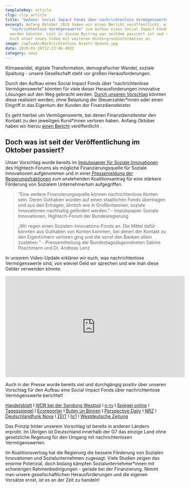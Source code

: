 ```yaml
---
templateKey: article
clip: clip_article
title: "Update: Social Impact Fonds über nachrichtenlose Vermögenswerte"
excerpt: Anfang Oktober 2019 haben wir einen Bericht veröffentlicht, wie
  "nachrichtenlose Vermögenswerte" zum Aufbau eines Social Impact Fonds genutzt
  werden könnten. Lest in diesem Beitrag was seitdem passiert ist und schaut
  Euch unser neues Video mit weiteren Hintergrundinformation an.
image: /uploads/Nachrichtenlose Assets Update.jpg
date: 2020-01-16T12:23:46.492Z
category: news
---
```

Klimawandel, digitale Transformation, demografischer Wandel, soziale Spaltung - unsere Gesellschaft steht vor großen Herausforderungen.

Durch den Aufbau eines Social Impact Fonds über “nachrichtenlose Vermögenswerte” könnten für viele dieser Herausforderungen innovative Lösungen auf den Weg gebracht werden. [Durch unseren Vorschlag](https://www.send-ev.de/2019-10-02_aufbau-eines-social-impact-fonds-über-nachrichtenlose-vermögenswerte) könnten diese realisiert werden, ohne Belastung der Steuerzahler*innen oder einen Eingriff in das Eigentum der Kunden der Finanzdienstleister.

Es geht hierbei um Vermögenswerte, bei denen Finanzdienstleister den Kontakt zu den jeweiligen Kund*innen verloren haben. Anfang Oktober haben wir hierzu [einen Bericht](https://www.send-ev.de/uploads/sif.pdf) veröffentlicht .

## Doch was ist seit der Veröffentlichung im Oktober passiert?

Unser Vorschlag wurde bereits im [Impulspapier für Soziale Innovationen](https://www.hightech-forum.de/publication/soziale-innovationen/) des Hightech-Forums als mögliche Finanzierungsquelle für Soziale Innovationen aufgenommen und in einer[ Pressemeldung der Regierungsfraktionen](https://www.sabine-poschmann.de/mstream.ashx?g=111327&a=1&s=&r=-1&id=147247&lp=637124423791870000&fbclid=IwAR2Uppo7lTo-NewzgfE-VZTsaNlsbSOAPMPyW14Uo_2w41g_oE9_2uqEMhw) zum anstehenden Koalitionsantrag für eine stärkere Förderung von Sozialem Unternehmertum aufgegriffen.

> “Eine weitere Finanzierungsquelle können nachrichtenlose Konten sein. Deren Guthaben würden auf einen staatlichen Fonds übertragen und aus den Erträgen, ähnlich wie in Großbritannien, soziale Innovationen nachhaltig gefördert werden.” - Impulspapier Soziale Innovationen, Hightech-Forum der Bundesregierung
>
> „Wir regen einen Sozialen-Innovations-Fonds an. Die Mittel dafür könnten aus Guthaben von Konten kommen, bei denen der Kontakt zu den Eigentümern verloren ging und die sonst den Banken allein zustehen.“ - Pressemitteilung der Bundestagsabgeordneten Sabine Poschmann und Dr. Andreas Lenz

In unserem Video-Update erklären wir euch, was nachrichtenlose Vermögenswerte sind, von wieviel Geld wir sprechen und wie man diese Gelder verwenden könnte.

<iframe width="560" height="315" src="https://www.youtube.com/embed/Bw4pqMMBXsA" frameborder="0" allow="accelerometer; autoplay; encrypted-media; gyroscope; picture-in-picture" allowfullscreen></iframe>

Auch in der Presse wurde bereits viel und durchgängig positiv über unseren Vorschlag für den Aufbau eine Social Impact Fonds über nachrichtenlose Vermögenswerte berichtet!

[Handelsblatt](https://www.handelsblatt.com/politik/deutschland/vermoegen-bis-zu-neun-milliarden-euro-schlummern-auf-herrenlosen-bankkonten/25110234.html?ticket=ST-33143338-xjWs9jyW0Xb7c4XV6Va7-ap5) I [WDR bei der Sendung Westpol](https://www1.wdr.de/mediathek/video/sendungen/westpol/video-tote-konten-fuer-die-bank-100.html) I [n-tv](https://www.n-tv.de/mediathek/videos/wirtschaft/Auf-herrenlosen-deutschen-Konten-liegen-Milliarden-article21328507.html) I [Spiegel online](https://www.spiegel.de/wirtschaft/soziales/verein-will-geld-von-herrenlosen-konten-in-soziale-zwecke-investieren-a-1291335.html) I [Tagesspiegel](https://www.tagesspiegel.de/wirtschaft/verwaiste-konten-deutschlands-banken-horten-bis-zu-neun-milliarden-euro-von-toten/25132056.html) I [Ecoreporter](https://www.ecoreporter.de/artikel/herrenlose-bankkonten-9-milliarden-euro-fur-eine-bessere-welt/) I [Buten un Binnen](https://www.butenunbinnen.de/nachrichten/politik/verwaiste-konten-nachrichtenlose-guthaben-erbenermittler-banken-100.html) I [Perspective Daily](https://www.perspective-daily.de/article/1024/probiere) I [NRZ](https://www.nrz.de/staedte/moers-und-umland/mehrere-millionen-euro-schlummern-auf-vergessenen-konten-id227384335.html) I [Deutschlandfunk Nova](https://www.deutschlandfunknova.de/beitrag/nachrichtenlose-konten-wenn-banken-geld-erben) I [ZEIT](https://www.zeit.de/2019/52/antonis-schwarz-andreas-zubrod-nachrichtenlose-konten-investments) I [hr1](https://www.hr1.de/programm/besser-leben/nachrichtenlose-konten-vergessene-milliarden-ihrer-angehoerigen,nachrichtenlose-konten-100.html) I [Westdeutsche Zeitung](https://www.wz.de/politik/inland/verwaistes-geld-wem-stehen-vergessene-bankkonten-zu_aid-46885987)

Das Prinzip hinter unserem Vorschlag ist bereits in anderen Ländern erprobt. Im Übrigen ist Deutschland innerhalb der G7 das einzige Land ohne gesetzliche Regelung für den Umgang mit nachrichtenlosen Vermögenswerten.

Im Koalitionsvertrag hat die Regierung die bessere Förderung von Sozialen Innovationen und Sozialunternehmen zugesagt. Viele Studien zeigen das enorme Potenzial, doch bislang kämpfen Sozialunternehmer*innen mit schwierigen Rahmenbedingungen - gerade bei der Finanzierung. Nimmt man unsere gesellschaftlichen Herausforderungen und die eigenen Vorsätze ernst, ist es an der Zeit zu handeln!